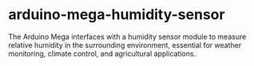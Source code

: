 # arduino-mega-humidity-sensor
The Arduino Mega interfaces with a humidity sensor module to measure relative humidity in the surrounding environment, essential for weather monitoring, climate control, and agricultural applications.
